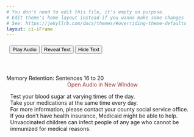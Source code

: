 ```yaml
---
# You don't need to edit this file, it's empty on purpose.
# Edit theme's home layout instead if you wanna make some changes
# See: https://jekyllrb.com/docs/themes/#overriding-theme-defaults
layout: ci-iFrame
---
```


<header class="MRE-header">
<div style="margin: auto; text-align: left; padding-top: .5em;">
&nbsp;
<audio id="EC04"><source src="/assets/audio/mr-group04.mp3"></source></audio>
<input class="MRE-button-audio" type="button" onclick="document.getElementById('EC04').play()" value="Play Audio">
<button class="MRE-button" type="button" onclick="textReveal01()">Reveal Text</button>
<button class="MRE-button" type="button" onclick="textHide01()">Hide Text</button>
</div>
</header>

<div class="MRE-Content-Header">Memory Retention: Sentences 16 to 20</div>
<div class="center-it" style="text-align: center;"><a style="color: #933; text-decoration: none;" href="/assets/audio/mr-group04.mp3" target="_audio">Open Audio in New Window</a></div> 		
<div id="changeFontColor">
<p class="MRE-Content" style="padding-left: 10px; padding-right: 15px;">Test your blood sugar at varying times of the day.<br />
Take your medications at the same time every day.<br />
For more information, please contact your county social service office.<br />
If you don’t have health insurance, Medicaid might be able to help.<br />
Unvaccinated children can infect people of any age who cannot be immunized for medical reasons.</p>
</div>